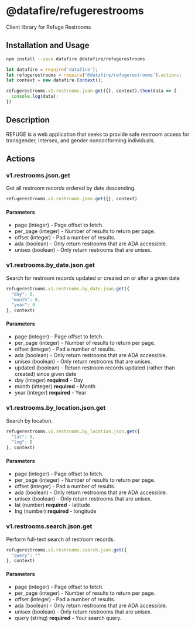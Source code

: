 # @datafire/refugerestrooms

Client library for Refuge Restrooms

## Installation and Usage
```bash
npm install --save datafire @datafire/refugerestrooms
```

```js
let datafire = require('datafire');
let refugerestrooms = require('@datafire/refugerestrooms').actions;
let context = new datafire.Context();

refugerestrooms.v1.restrooms.json.get({}, context).then(data => {
  console.log(data);
})
```

## Description
REFUGE is a web application that seeks to provide safe restroom access for transgender, intersex, and gender nonconforming individuals.

## Actions
### v1.restrooms.json.get
Get all restroom records ordered by date descending.


```js
refugerestrooms.v1.restrooms.json.get({}, context)
```

#### Parameters
* page (integer) - Page offset to fetch.
* per_page (integer) - Number of results to return per page.
* offset (integer) - Pad a number of results.
* ada (boolean) - Only return restrooms that are ADA accessible.
* unisex (boolean) - Only return restrooms that are unisex.

### v1.restrooms.by_date.json.get
Search for restroom records updated or created on or after a given date


```js
refugerestrooms.v1.restrooms.by_date.json.get({
  "day": 0,
  "month": 0,
  "year": 0
}, context)
```

#### Parameters
* page (integer) - Page offset to fetch.
* per_page (integer) - Number of results to return per page.
* offset (integer) - Pad a number of results.
* ada (boolean) - Only return restrooms that are ADA accessible.
* unisex (boolean) - Only return restrooms that are unisex.
* updated (boolean) - Return restroom records updated (rather than created) since given date
* day (integer) **required** - Day
* month (integer) **required** - Month
* year (integer) **required** - Year

### v1.restrooms.by_location.json.get
Search by location.


```js
refugerestrooms.v1.restrooms.by_location.json.get({
  "lat": 0,
  "lng": 0
}, context)
```

#### Parameters
* page (integer) - Page offset to fetch.
* per_page (integer) - Number of results to return per page.
* offset (integer) - Pad a number of results.
* ada (boolean) - Only return restrooms that are ADA accessible.
* unisex (boolean) - Only return restrooms that are unisex.
* lat (number) **required** - latitude
* lng (number) **required** - longitude

### v1.restrooms.search.json.get
Perform full-text search of restroom records.


```js
refugerestrooms.v1.restrooms.search.json.get({
  "query": ""
}, context)
```

#### Parameters
* page (integer) - Page offset to fetch.
* per_page (integer) - Number of results to return per page.
* offset (integer) - Pad a number of results.
* ada (boolean) - Only return restrooms that are ADA accessible.
* unisex (boolean) - Only return restrooms that are unisex.
* query (string) **required** - Your search query.

